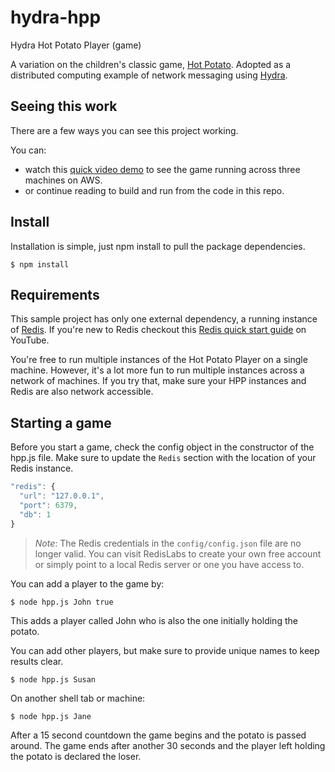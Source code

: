 # hydra-hpp
Hydra Hot Potato Player (game)

A variation on the children's classic game, [Hot Potato](https://en.wikipedia.org/wiki/Hot_potato_(game)). Adopted as a distributed computing example of network messaging using [Hydra](https://github.com/flywheelsports/fwsp-hydra).

## Seeing this work

There are a few ways you can see this project working.

You can:

* watch this [quick video demo](https://youtu.be/p-UV4d2cUKU) to see the game running across three machines on AWS.
* or continue reading to build and run from the code in this repo.

## Install

Installation is simple, just npm install to pull the package dependencies.

```shell
$ npm install
```

## Requirements

This sample project has only one external dependency, a running instance of [Redis](https://redis.io/). If you're new to Redis checkout this [Redis quick start guide](https://youtu.be/eX7EamF_WuA) on YouTube.

You're free to run multiple instances of the Hot Potato Player on a single machine. However, it's a lot more fun to run multiple instances across a network of machines. If you try that, make sure your HPP instances and Redis are also network accessible.

## Starting a game

Before you start a game, check the config object in the constructor of the hpp.js file. Make sure to update the `Redis` section with the location of your Redis instance.

```javascript
"redis": {
  "url": "127.0.0.1",
  "port": 6379,
  "db": 1
}
```

> *Note*: The Redis credentials in the `config/config.json` file are no longer valid. You can visit RedisLabs to create your own free account or simply point to a local Redis server or one you have access to.

You can add a player to the game by:

```shell
$ node hpp.js John true
```

This adds a player called John who is also the one initially holding the potato.

You can add other players, but make sure to provide unique names to keep results clear.

```shell
$ node hpp.js Susan
```

On another shell tab or machine:

```shell
$ node hpp.js Jane
```

After a 15 second countdown the game begins and the potato is passed around.  The game ends after another 30 seconds and the player left holding the potato is declared the loser.
